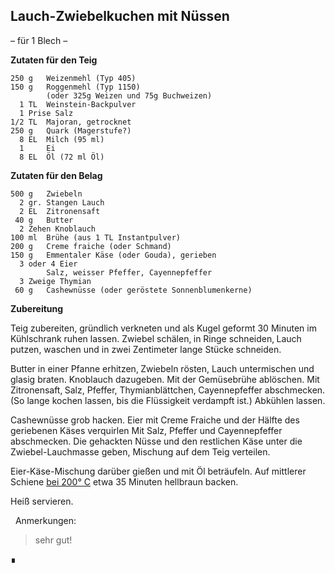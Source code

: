 Lauch-Zwiebelkuchen mit Nüssen
------------------------

– für 1 Blech –

**Zutaten für den Teig**

```
250 g   Weizenmehl (Typ 405)
150 g   Roggenmehl (Typ 1150)
        (oder 325g Weizen und 75g Buchweizen)
  1 TL  Weinstein-Backpulver
  1 Prise Salz
1/2 TL  Majoran‚ getrocknet
250 g   Quark (Magerstufe?)
  8 EL  Milch (95 ml)
  1     Ei
  8 EL  Öl (72 ml Öl)
```

**Zutaten für den Belag**

```
500 g   Zwiebeln
  2 gr. Stangen Lauch
  2 EL  Zitronensaft
 40 g   Butter
  2 Zehen Knoblauch
100 ml  Brühe (aus 1 TL Instantpulver)
200 g   Creme fraiche (oder Schmand)
150 g   Emmentaler Käse (oder Gouda), gerieben
  3 oder 4 Eier
        Salz, weisser Pfeffer, Cayennepfeffer
  3 Zweige Thymian
 60 g   Cashewnüsse (oder geröstete Sonnenblumenkerne)
```

**Zubereitung**

Teig zubereiten, gründlich verkneten und als Kugel geformt 30 Minuten im Kühlschrank ruhen lassen. Zwiebel schälen‚ in Ringe schneiden‚ Lauch putzen, waschen und in zwei Zentimeter lange Stücke schneiden.

Butter in einer Pfanne erhitzen‚ Zwiebeln rösten, Lauch untermischen und glasig braten. Knoblauch dazugeben. Mit der Gemüsebrühe ablöschen. Mit Zitronensaft‚ Salz, Pfeffer, Thymianblättchen‚ Cayennepfeffer abschmecken. (So lange kochen lassen, bis die Flüssigkeit verdampft ist.) Abkühlen lassen.

Cashewnüsse grob hacken. Eier mit Creme Fraiche und der Hälfte des geriebenen Käses verquirlen Mit Salz, Pfeffer und Cayennepfeffer abschmecken. Die gehackten Nüsse und den restlichen Käse unter die Zwiebel-Lauchmasse geben, Mischung auf dem Teig verteilen.

Eier-Käse-Mischung darüber gießen und mit Öl beträufeln. Auf mittlerer Schiene <ins>bei 200° C</ins> etwa 35 Minuten hellbraun backen.

Heiß servieren.


&nbsp;
Anmerkungen:  
> sehr gut!  

∎
